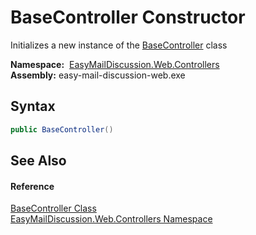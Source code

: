 BaseController Constructor
==========================
Initializes a new instance of the [BaseController][1] class

  **Namespace:**  [EasyMailDiscussion.Web.Controllers][2]  
  **Assembly:** easy-mail-discussion-web.exe

Syntax
------

```csharp
public BaseController()
```


See Also
--------

#### Reference
[BaseController Class][1]  
[EasyMailDiscussion.Web.Controllers Namespace][2]  

[1]: README.md
[2]: ../README.md